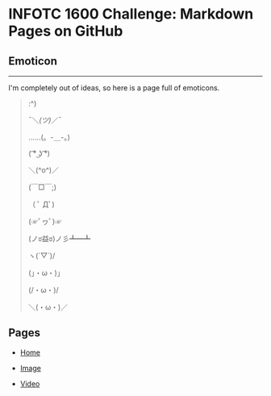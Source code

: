 # INFOTC 1600 Challenge: Markdown Pages on GitHub

## Emoticon

---

I'm completely out of ideas, so here is a page full of emoticons.

> :^)
>
> ¯＼_(ツ)_／¯
> 
> ……(。-＿-。)
> 
> ( ͡° ͜ʖ ͡°)
> 
> ＼(^o^)／
> 
> (￣□￣;)
> 
> （ ﾟ Дﾟ)
> 
> (☞ﾟヮﾟ)☞
> 
>  (ノಠ益ಠ)ノ彡┻━┻
>  
>  ヽ(´▽`)/
>  
>  (」・ω・)」
>   
>  (/・ω・)/ 
>  
> ＼(・ω・)／


## Pages

* [Home](README.md)

* [Image](Page_1.md)

* [Video](Page_3.md)

